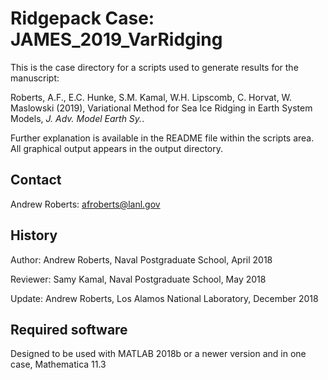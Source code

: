 #  Ridgepack Case: JAMES\_2019\_VarRidging

This is the case directory for a scripts used to generate results for the manuscript: 

Roberts, A.F., E.C. Hunke, S.M. Kamal, W.H. Lipscomb, C. Horvat, W. Maslowski (2019), Variational Method for Sea Ice Ridging in Earth System Models, *J. Adv. Model Earth Sy.*. 

Further explanation is available in the README file within the scripts area.   All graphical output appears in the output directory.


## Contact

Andrew Roberts: afroberts@lanl.gov

## History 

Author: Andrew Roberts, Naval Postgraduate School, April 2018

Reviewer: Samy Kamal, Naval Postgraduate School, May 2018

Update: Andrew Roberts, Los Alamos National Laboratory, December 2018

## Required software

Designed to be used with MATLAB 2018b or a newer version and in one case, Mathematica 11.3











